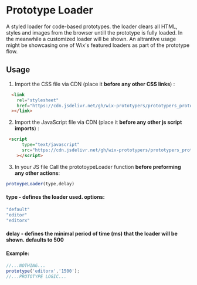 # Prototype Loader

A styled loader for code-based prototypes. the loader clears all HTML, styles and images from the browser untill the prototype is fully loaded. In the meanwhile a customized loader will be shown.
An altrantive usage might be showcasing one of Wix's featured loaders as part of the prototype flow.

## Usage

1. Import the CSS file via CDN (place it **before any other CSS links**) :

```HTML
  <link
    rel="stylesheet"
    href="https://cdn.jsdelivr.net/gh/wix-prototypers/prototypers_prototype-loader-preview@0.2/style.css"
  ></link>
```

2. Import the JavaScript file via CDN (place it **before any other js script imports**) :

```HTML
 <script
      type="text/javascript"
      src="https://cdn.jsdelivr.net/gh/wix-prototypers/prototypers_prototype-loader-preview@0.2/loader.js"
    ></script>
```

3. In your JS file Call the prototoypeLoader function **before preforming any other actions**:

```Javascript
protoypeLoader(type,delay)
```

#### type - defines the loader used. options:

```Javascript
"default"
"editor"
"editorx"
```

#### delay - defines the minimal period of time (ms) that the loader will be shown. defaults to 500

#### Example:

```Javascript
//...NOTHING...
prototype('editorx','1500');
//...PROTOTYPE LOGIC...
```
